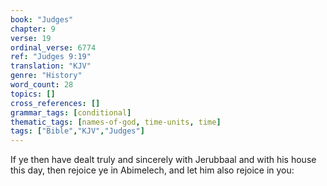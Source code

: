 ```yaml
---
book: "Judges"
chapter: 9
verse: 19
ordinal_verse: 6774
ref: "Judges 9:19"
translation: "KJV"
genre: "History"
word_count: 28
topics: []
cross_references: []
grammar_tags: [conditional]
thematic_tags: [names-of-god, time-units, time]
tags: ["Bible","KJV","Judges"]
---
```

If ye then have dealt truly and sincerely with Jerubbaal and with his house this day, then rejoice ye in Abimelech, and let him also rejoice in you:
